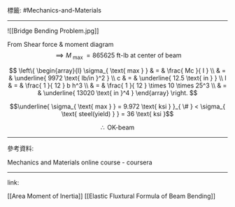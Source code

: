 標籤: #Mechanics-and-Materials 

---

![[Bridge Bending Problem.jpg]]

From Shear force & moment diagram
$$\implies M_{ \text{ max } } = 865625 \text{ ft-lb at center of beam }$$

$$
\left\{
\begin{array}{l}
\sigma_{ \text{ max } } & = & \frac{ Mc }{ I }       \\
                        & = & \underline{ 9972 \text{ lb/in }^2 }  \\
c                       & = & \underline{ 12.5 \text{ in } }      \\
I                       & = & \frac{ 1 }{ 12 } b h^3 \\
                        & = & \frac{ 1 }{ 12 } \times 10 \times 25^3 \\
                        & = & \underline{ 13020 \text{ in }^4 }
\end{array}
\right.
$$

$$\underline{ \sigma_{ \text{ max } } = 9.972 \text{ ksi } }_{ \# } < \sigma_{ \text{ steel(yield) } } = 36 \text{ ksi }$$

$$\therefore \text{ OK-beam }$$

---

參考資料:

Mechanics and Materials online course - coursera

---

link:

[[Area Moment of Inertia]]
[[Elastic Fluxtural Formula of Beam Bending]]